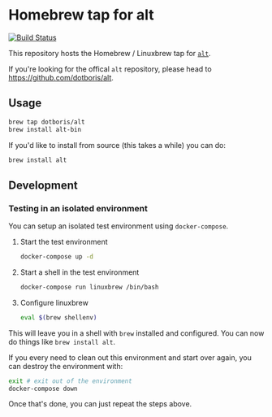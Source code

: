 # Homebrew tap for alt

[![Build Status](https://travis-ci.com/dotboris/homebrew-alt.svg?branch=master)](https://travis-ci.com/dotboris/homebrew-alt)

This repository hosts the Homebrew / Linuxbrew tap for
[`alt`](https://github.com/dotboris/alt).

If you're looking for the offical `alt` repository, please head to
<https://github.com/dotboris/alt>.

## Usage

```sh
brew tap dotboris/alt
brew install alt-bin
```

If you'd like to install from source (this takes a while) you can do:

```sh
brew install alt
```

## Development

### Testing in an isolated environment

You can setup an isolated test environment using `docker-compose`.

1.  Start the test environment

    ```sh
    docker-compose up -d
    ```

1.  Start a shell in the test environment

    ```sh
    docker-compose run linuxbrew /bin/bash
    ```

1.  Configure linuxbrew

    ```sh
    eval $(brew shellenv)
    ```

This will leave you in a shell with `brew` installed and configured. You can now
do things like `brew install alt`.

If you every need to clean out this environment and start over again, you can
destroy the environment with:

```sh
exit # exit out of the environment
docker-compose down
```

Once that's done, you can just repeat the steps above.
